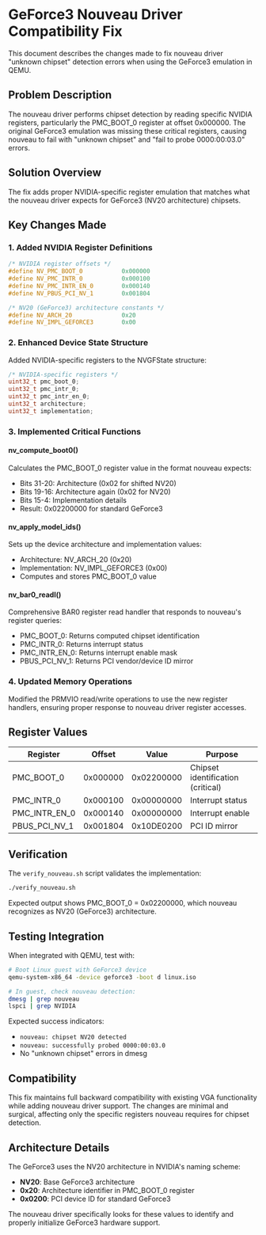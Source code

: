 # GeForce3 Nouveau Driver Compatibility Fix

This document describes the changes made to fix nouveau driver "unknown chipset" detection errors when using the GeForce3 emulation in QEMU.

## Problem Description

The nouveau driver performs chipset detection by reading specific NVIDIA registers, particularly the PMC_BOOT_0 register at offset 0x000000. The original GeForce3 emulation was missing these critical registers, causing nouveau to fail with "unknown chipset" and "fail to probe 0000:00:03.0" errors.

## Solution Overview

The fix adds proper NVIDIA-specific register emulation that matches what the nouveau driver expects for GeForce3 (NV20 architecture) chipsets.

## Key Changes Made

### 1. Added NVIDIA Register Definitions

```c
/* NVIDIA register offsets */
#define NV_PMC_BOOT_0           0x000000
#define NV_PMC_INTR_0           0x000100
#define NV_PMC_INTR_EN_0        0x000140
#define NV_PBUS_PCI_NV_1        0x001804

/* NV20 (GeForce3) architecture constants */
#define NV_ARCH_20              0x20
#define NV_IMPL_GEFORCE3        0x00
```

### 2. Enhanced Device State Structure

Added NVIDIA-specific registers to the NVGFState structure:

```c
/* NVIDIA-specific registers */
uint32_t pmc_boot_0;
uint32_t pmc_intr_0;
uint32_t pmc_intr_en_0;
uint32_t architecture;
uint32_t implementation;
```

### 3. Implemented Critical Functions

#### nv_compute_boot0()
Calculates the PMC_BOOT_0 register value in the format nouveau expects:
- Bits 31-20: Architecture (0x02 for shifted NV20)
- Bits 19-16: Architecture again (0x02 for NV20)  
- Bits 15-4: Implementation details
- Result: 0x02200000 for standard GeForce3

#### nv_apply_model_ids()
Sets up the device architecture and implementation values:
- Architecture: NV_ARCH_20 (0x20)
- Implementation: NV_IMPL_GEFORCE3 (0x00)
- Computes and stores PMC_BOOT_0 value

#### nv_bar0_readl()
Comprehensive BAR0 register read handler that responds to nouveau's register queries:
- PMC_BOOT_0: Returns computed chipset identification
- PMC_INTR_0: Returns interrupt status
- PMC_INTR_EN_0: Returns interrupt enable mask
- PBUS_PCI_NV_1: Returns PCI vendor/device ID mirror

### 4. Updated Memory Operations

Modified the PRMVIO read/write operations to use the new register handlers, ensuring proper response to nouveau driver register accesses.

## Register Values

| Register | Offset | Value | Purpose |
|----------|--------|-------|---------|
| PMC_BOOT_0 | 0x000000 | 0x02200000 | Chipset identification (critical) |
| PMC_INTR_0 | 0x000100 | 0x00000000 | Interrupt status |
| PMC_INTR_EN_0 | 0x000140 | 0x00000000 | Interrupt enable |
| PBUS_PCI_NV_1 | 0x001804 | 0x10DE0200 | PCI ID mirror |

## Verification

The `verify_nouveau.sh` script validates the implementation:

```bash
./verify_nouveau.sh
```

Expected output shows PMC_BOOT_0 = 0x02200000, which nouveau recognizes as NV20 (GeForce3) architecture.

## Testing Integration

When integrated with QEMU, test with:

```bash
# Boot Linux guest with GeForce3 device
qemu-system-x86_64 -device geforce3 -boot d linux.iso

# In guest, check nouveau detection:
dmesg | grep nouveau
lspci | grep NVIDIA
```

Expected success indicators:
- `nouveau: chipset NV20 detected`
- `nouveau: successfully probed 0000:00:03.0`
- No "unknown chipset" errors in dmesg

## Compatibility

This fix maintains full backward compatibility with existing VGA functionality while adding nouveau driver support. The changes are minimal and surgical, affecting only the specific registers nouveau requires for chipset detection.

## Architecture Details

The GeForce3 uses the NV20 architecture in NVIDIA's naming scheme:
- **NV20**: Base GeForce3 architecture
- **0x20**: Architecture identifier in PMC_BOOT_0 register
- **0x0200**: PCI device ID for standard GeForce3

The nouveau driver specifically looks for these values to identify and properly initialize GeForce3 hardware support.
